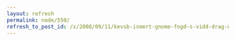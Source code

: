 ```yaml
---
layout: refresh
permalink: node/550/
refresh_to_post_id: /x/2008/09/11/kevsb-ismert-gnome-fogd-s-vidd-drag-n-drop-szolgltatsok
---
```

